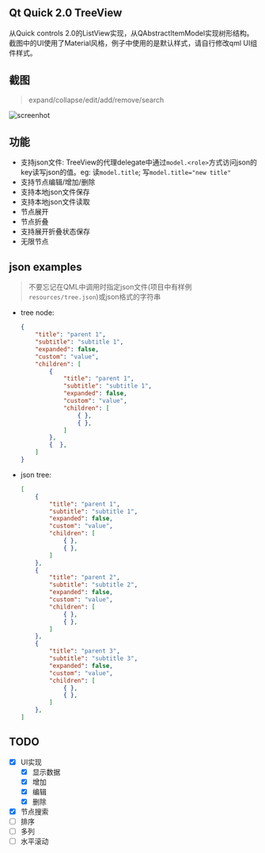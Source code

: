 ## Qt Quick 2.0 TreeView
从Quick controls 2.0的ListView实现，从QAbstractItemModel实现树形结构。截图中的UI使用了Material风格，例子中使用的是默认样式，请自行修改qml UI组件样式。

## 截图
> expand/collapse/edit/add/remove/search

 ![screenhot](https://github.com/yuriyoung/qml-examples/blob/master/assets/img/treeview_1.gif)
 
## 功能
- 支持json文件: TreeView的代理delegate中通过```model.<role>```方式访问json的key读写json的值。eg: 读```model.title```; 写```model.title="new title"```
- 支持节点编辑/增加/删除
- 支持本地json文件保存
- 支持本地json文件读取
- 节点展开
- 节点折叠
- 支持展开折叠状态保存
- 无限节点

## json examples
> 不要忘记在QML中调用时指定json文件(项目中有样例```resources/tree.json```)或json格式的字符串

- tree node:
	```json
	{
		"title": "parent 1",
		"subtitle": "subtitle 1",
		"expanded": false,
		"custom": "value",
		"children": [
			{
				"title": "parent 1",
				"subtitle": "subtitle 1",
				"expanded": false,
				"custom": "value",
				"children": [
					{ },
					{ },
				]
			},
			{  },
		]
	}
	```

- json tree:
	```json
	[
		{
			"title": "parent 1",
			"subtitle": "subtitle 1",
			"expanded": false,
			"custom": "value",
			"children": [
				{ },
				{ },
			]
		},
		{
			"title": "parent 2",
			"subtitle": "subtitle 2",
			"expanded": false,
			"custom": "value",
			"children": [
				{ },
				{ },
			]
		},
		{
			"title": "parent 3",
			"subtitle": "subtitle 3",
			"expanded": false,
			"custom": "value",
			"children": [
				{ },
				{ },
			]
		},
	]
	```
## TODO
- [x] UI实现
	- [x] 显示数据
    - [x] 增加
    - [x] 编辑
    - [x] 删除
- [x] 节点搜索
- [ ] 排序
- [ ] 多列
- [ ] 水平滚动
